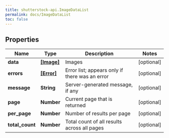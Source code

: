 ```yaml
---
title: shutterstock-api.ImageDataList
permalink: docs/ImageDataList
toc: false
---
```


## Properties

Name | Type | Description | Notes
------------ | ------------- | ------------- | -------------
**data** | [**[Image]**](Image) | Images | [optional] 
**errors** | [**[Error]**](Error) | Error list; appears only if there was an error | [optional] 
**message** | **String** | Server-generated message, if any | [optional] 
**page** | **Number** | Current page that is returned | [optional] 
**per_page** | **Number** | Number of results per page | [optional] 
**total_count** | **Number** | Total count of all results across all pages | [optional] 



